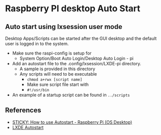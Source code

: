 # Raspberry PI desktop Auto Start

## Auto start using lxsession user mode

Desktop Apps/Scripts can be started after the GUI desktop and the default user is logged in to the system.

* Make sure the raspi-config is setup for
  * System Option/Boot Auto Login/Desktop Auto Login - pi  
* Add an autostart file to the .config/lxsession/LXDE-pi directory.
  * A sample is provided in this directory
  * Any scripts will need to be executable
    * `chmod a+rwx [script name]`
    * Make sure script file start with
    * `#!/usr/bin`
* An example of a startup script can be found in `../scripts`

## References
* [STICKY: How to use Autostart - Raspberry Pi (OS Desktop)](https://forums.raspberrypi.com/viewtopic.php?t=294014)
* [LXDE Autostart](https://wiki.archlinux.org/title/LXDE#Autostart)
